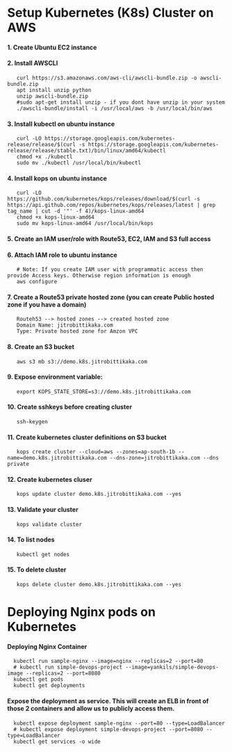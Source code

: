 # Setup Kubernetes (K8s) Cluster on AWS
####  1. Create Ubuntu EC2 instance
####  2. Install AWSCLI
       curl https://s3.amazonaws.com/aws-cli/awscli-bundle.zip -o awscli-bundle.zip
       apt install unzip python
       unzip awscli-bundle.zip
       #sudo apt-get install unzip - if you dont have unzip in your system
       ./awscli-bundle/install -i /usr/local/aws -b /usr/local/bin/aws
####  3. Install kubectl on ubuntu instance
       curl -LO https://storage.googleapis.com/kubernetes-release/release/$(curl -s https://storage.googleapis.com/kubernetes-release/release/stable.txt)/bin/linux/amd64/kubectl
       chmod +x ./kubectl
       sudo mv ./kubectl /usr/local/bin/kubectl
####  4. Install kops on ubuntu instance
       curl -LO https://github.com/kubernetes/kops/releases/download/$(curl -s https://api.github.com/repos/kubernetes/kops/releases/latest | grep tag_name | cut -d '"' -f 4)/kops-linux-amd64
       chmod +x kops-linux-amd64
       sudo mv kops-linux-amd64 /usr/local/bin/kops
####  5. Create an IAM user/role with Route53, EC2, IAM and S3 full access
####  6. Attach IAM role to ubuntu instance
       # Note: If you create IAM user with programmatic access then provide Access keys. Otherwise region information is enough
       aws configure
####  7. Create a Route53 private hosted zone (you can create Public hosted zone if you have a domain)
       Routeh53 --> hosted zones --> created hosted zone  
       Domain Name: jitrobittikaka.com
       Type: Private hosted zone for Amzon VPC
####  8. Create an S3 bucket
       aws s3 mb s3://demo.k8s.jitrobittikaka.com
####  9. Expose environment variable:
       export KOPS_STATE_STORE=s3://demo.k8s.jitrobittikaka.com
#### 10. Create sshkeys before creating cluster
       ssh-keygen
#### 11. Create kubernetes cluster definitions on S3 bucket
       kops create cluster --cloud=aws --zones=ap-south-1b --name=demo.k8s.jitrobittikaka.com --dns-zone=jitrobittikaka.com --dns private 
#### 12. Create kubernetes cluser
       kops update cluster demo.k8s.jitrobittikaka.com --yes
#### 13. Validate your cluster
       kops validate cluster
#### 14. To list nodes
       kubectl get nodes
#### 15. To delete cluster
       kops delete cluster demo.k8s.jitrobittikaka.com --yes

# Deploying Nginx pods on Kubernetes
#### Deploying Nginx Container
      kubectl run sample-nginx --image=nginx --replicas=2 --port=80
      # kubectl run simple-devops-project --image=yankils/simple-devops-image --replicas=2 --port=8080
      kubectl get pods
      kubectl get deployments
#### Expose the deployment as service. This will create an ELB in front of those 2 containers and allow us to publicly access them.
      kubectl expose deployment sample-nginx --port=80 --type=LoadBalancer
      # kubectl expose deployment simple-devops-project --port=8080 --type=LoadBalancer
      kubectl get services -o wide
